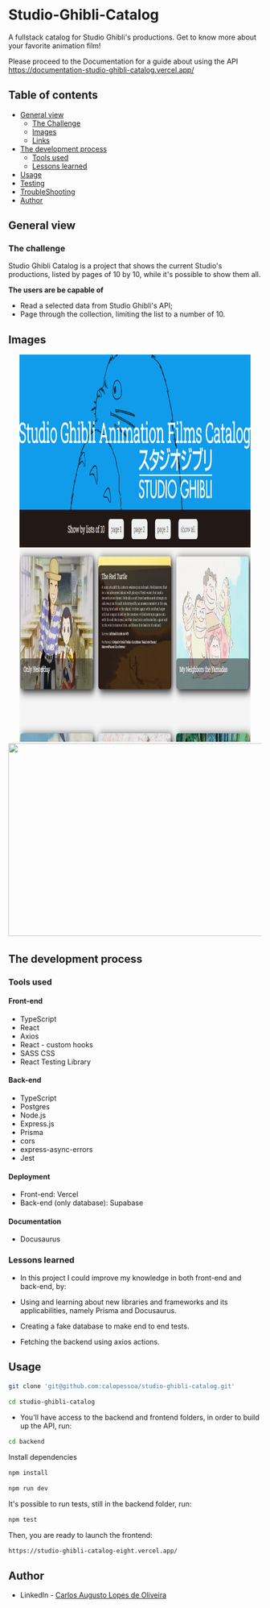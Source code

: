# Studio-Ghibli-Catalog
A fullstack catalog for Studio Ghibli's productions. Get to know more about your favorite animation film!

Please proceed to the Documentation for a guide about using the API
https://documentation-studio-ghibli-catalog.vercel.app/

## Table of contents

- [General view](#general-view)
  - [The Challenge](#the-challenge)
  - [Images](#images)
  - [Links](#links)
- [The development process](#the-development-process)
  - [Tools used](#tools-used)
  - [Lessons learned](#lessons-learned)
- [Usage](#usage)
- [Testing](#testing)
- [TroubleShooting](#troubleshooting)
- [Author](#author)

## General view

### The challenge

Studio Ghibli Catalog is a project that shows the current Studio's productions, listed by pages of 10 by 10, while it's possible to show them all.

**The users are be capable of**

- Read a selected data from Studio Ghibli's API;
- Page through the collection, limiting the list to a number of 10.

## Images

<div align="center">
  <img width="460px" height="383px" src="./frontend/src/assets/bannerToReadMe.png" />
  <img width="460px" height="383px" src="./frontend/src/assets/cardToReadMe.png" />
  <img width="580px" height="383px" src="./frontend/src/assets/demo.gif" />
</div>


## The development process

### Tools used

#### Front-end

- TypeScript
- React
- Axios
- React - custom hooks
- SASS CSS
- React Testing Library

#### Back-end

- TypeScript
- Postgres
- Node.js
- Express.js
- Prisma
- cors
- express-async-errors
- Jest

#### Deployment

- Front-end: Vercel
- Back-end (only database): Supabase 

#### Documentation

- Docusaurus

### Lessons learned

- In this project I could improve my knowledge in both front-end and back-end, by:

- Using and learning about new libraries and frameworks and its applicabilities, namely Prisma and Docusaurus.
- Creating a fake database to make end to end tests.
- Fetching the backend using axios actions.

## Usage

```bash
git clone 'git@github.com:calopessoa/studio-ghibli-catalog.git'
```

```bash
cd studio-ghibli-catalog
```

- You'll have access to the backend and frontend folders, in order to build up the API, run:

```bash
cd backend
```

Install dependencies

```bash
npm install
```

```bash
npm run dev
```

It's possible to run tests, still in the backend folder, run:

```bash
npm test
```

Then, you are ready to launch the frontend:

```bash
https://studio-ghibli-catalog-eight.vercel.app/
```

## Author

- LinkedIn - [Carlos Augusto Lopes de Oliveira](https://www.linkedin.com/in/carlos-augusto-lopes-de-oliveira-2602458b/)


